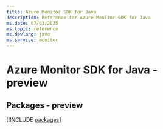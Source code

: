 ```yaml
---
title: Azure Monitor SDK for Java
description: Reference for Azure Monitor SDK for Java
ms.date: 07/03/2025
ms.topic: reference
ms.devlang: java
ms.service: monitor
---
```

# Azure Monitor SDK for Java - preview
## Packages - preview
[!INCLUDE [packages](monitor-index.md)]